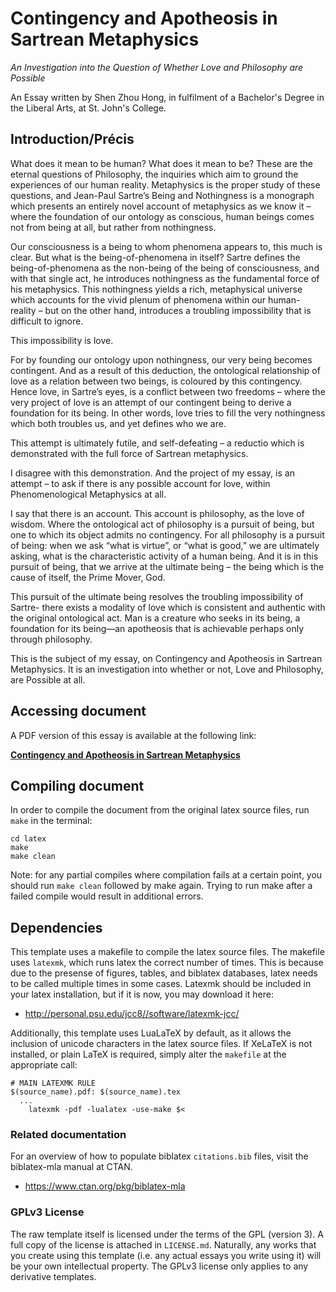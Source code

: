 # Contingency and Apotheosis in Sartrean Metaphysics

*An Investigation into the Question of Whether Love and Philosophy are Possible*

An Essay written by Shen Zhou Hong, in fulfilment of a Bachelor's Degree in the Liberal Arts, at St. John's College.

## Introduction/Précis

What does it mean to be human? What does it mean to be? These are the eternal questions of Philosophy, the inquiries which aim to ground the experiences of our human reality. Metaphysics is the proper study of these questions, and Jean-Paul Sartre’s Being and Nothingness is a monograph which presents an entirely novel account of metaphysics as we know it – where the foundation of our ontology as conscious, human beings comes not from being at all, but rather from nothingness. 

Our consciousness is a being to whom phenomena appears to, this much is clear. But what is the being-of-phenomena in itself? Sartre defines the being-of-phenomena as the non-being of the being of consciousness, and with that single act, he introduces nothingness as the fundamental force of his metaphysics. This nothingness yields a rich, metaphysical universe which accounts for the vivid plenum of phenomena within our human-reality – but on the other hand, introduces a troubling impossibility that is difficult to ignore. 

This impossibility is love. 

For by founding our ontology upon nothingness, our very being becomes contingent. And as a result of this deduction, the ontological relationship of love as a relation between two beings, is coloured by this contingency. Hence love, in Sartre’s eyes, is a conflict between two freedoms – where the very project of love is an attempt of our contingent being to derive a foundation for its being. In other words, love tries to fill the very nothingness which both troubles us, and yet defines who we are.  

This attempt is ultimately futile, and self-defeating – a reductio which is demonstrated with the full force of Sartrean metaphysics. 

I disagree with this demonstration. And the project of my essay, is an attempt – to ask if there is any possible account for love, within Phenomenological Metaphysics at all. 

I say that there is an account. This account is philosophy, as the love of wisdom. Where the ontological act of philosophy is a pursuit of being, but one to which its object admits no contingency. For all philosophy is a pursuit of being: when we ask “what is virtue”, or “what is good,” we are ultimately asking, what is the characteristic activity of a human being. And it is in this pursuit of being, that we arrive at the ultimate being – the being which is the cause of itself, the Prime Mover, God.  

This pursuit of the ultimate being resolves the troubling impossibility of Sartre- there exists a modality of love which is consistent and authentic with the original ontological act. Man is a creature who seeks in its being, a foundation for its being—an apotheosis that is achievable perhaps only through philosophy.  

This is the subject of my essay, on Contingency and Apotheosis in Sartrean Metaphysics. It is an investigation into whether or not, Love and Philosophy, are Possible at all. 

## Accessing document
A PDF version of this essay is available at the following link:

[**Contingency and Apotheosis in Sartrean Metaphysics**](./latex/sartre-essay.pdf)

## Compiling document

In order to compile the document from the original latex source files, run `make` in the terminal:

```
cd latex
make
make clean
```

Note: for any partial compiles where compilation fails at a certain point, you
should run `make clean` followed by make again. Trying to run make after a
failed compile would result in additional errors.

## Dependencies
This template uses a makefile to compile the latex source files. The makefile
uses `latexmk`, which runs latex the correct number of times. This is because
due to the presense of figures, tables, and biblatex databases, latex needs to
be called multiple times in some cases. Latexmk should be included in your
latex installation, but if it is now, you may download it here:

* http://personal.psu.edu/jcc8//software/latexmk-jcc/

Additionally, this template uses LuaLaTeX by default, as it allows
the inclusion of unicode characters in the latex source files. If XeLaTeX is
not installed, or plain LaTeX is required, simply alter the `makefile` at the
appropriate call:

```
# MAIN LATEXMK RULE
$(source_name).pdf: $(source_name).tex
  ...
	latexmk -pdf -lualatex -use-make $<
```

### Related documentation
For an overview of how to populate biblatex `citations.bib` files, visit the
biblatex-mla manual at CTAN.

* https://www.ctan.org/pkg/biblatex-mla

### GPLv3 License
The raw template itself is licensed under the terms of the GPL (version 3). A
full copy of the license is attached in `LICENSE.md`. Naturally, any works
that you create using this template (i.e. any actual essays you write using
it) will be your own intellectual property. The GPLv3 license only applies to
any derivative templates.
